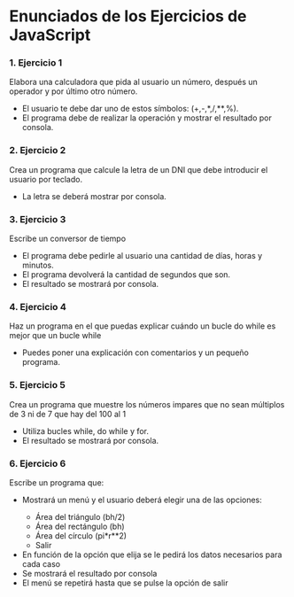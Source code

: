 <h1>Enunciados de los Ejercicios de JavaScript</h1>

<h3>1. Ejercicio 1</h3>

Elabora una calculadora que pida al usuario un número, después un operador y por último otro número.

<ul>
<li>El usuario te debe dar uno de estos símbolos: (+,-,*,/,**,%).</li>
<li>El programa debe de realizar la operación y mostrar el resultado por consola.</li>
</ul>

<h3>2. Ejercicio 2</h3>

Crea un programa que calcule la letra de un DNI que debe introducir el usuario por teclado.

<ul>
<li>La letra se deberá mostrar por consola.</li>
</ul>

<h3>3. Ejercicio 3</h3>

Escribe un conversor de tiempo

<ul>
<li>El programa debe pedirle al usuario una cantidad de días, horas y minutos.</li>
<li>El programa devolverá la cantidad de segundos que son.</li>
<li>El resultado se mostrará por consola.</li>
</ul>

<h3>4. Ejercicio 4</h3>

Haz un programa en el que puedas explicar cuándo un bucle do while es mejor que un bucle while

<ul>
<li>Puedes poner una explicación con comentarios y un pequeño programa.</li>
</ul>

<h3>5. Ejercicio 5</h3>

Crea un programa que muestre los números impares que no sean múltiplos de 3 ni de 7 que hay del 100 al 1

<ul>
<li>Utiliza bucles while, do while y for.</li>
<li>El resultado se mostrará por consola.</li>
</ul>

<h3>6. Ejercicio 6</h3>

Escribe un programa que:

<ul>
    <li>Mostrará un menú y el usuario deberá elegir una de las opciones:</li>
    <ul>
        <li>Área del triángulo (bh/2)</li>
        <li>Área del rectángulo (bh)</li>
        <li>Área del círculo (pi*r**2)</li>
        <li>Salir</li>
    </ul>
    <li>En función de la opción que elija se le pedirá los datos necesarios para cada caso</li>
    <li>Se mostrará el resultado por consola</li>
    <li>El menú se repetirá hasta que se pulse la opción de salir</li>
</ul>
